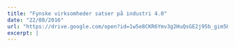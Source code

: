 ```yaml
---
title: "Fynske virksomheder satser på industri 4.0"
date: "22/08/2016"
url: "https://drive.google.com/open?id=1w5e8CKR6Ymv3g2HuQsGE2j95b_gim5HW3pIlgmVPbGM"
excerpt: |
---
```


